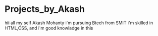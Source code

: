 # Projects_by_Akash
hii all
my self Akash Mohanty
i'm pursuing Btech from SMIT
i'm skilled in HTML,CSS, and i'm good knowladge in this
